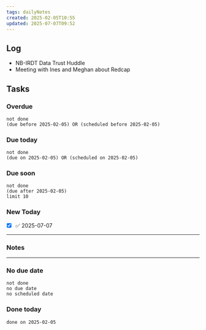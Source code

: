 ```yaml
---
tags: dailyNotes
created: 2025-02-05T10:55
updated: 2025-07-07T09:52
---
```

## Log
- NB-IRDT Data Trust Huddle
- Meeting with Ines and Meghan about Redcap 

## Tasks
### Overdue
```tasks
not done
(due before 2025-02-05) OR (scheduled before 2025-02-05)
```

### Due today
```tasks
not done
(due on 2025-02-05) OR (scheduled on 2025-02-05)
```

### Due soon
```tasks
not done
(due after 2025-02-05)
limit 10
```

### New Today
- [x] ✅ 2025-07-07
----
### Notes

----
### No due date
```tasks
not done
no due date
no scheduled date
```

### Done today
```tasks
done on 2025-02-05
```
